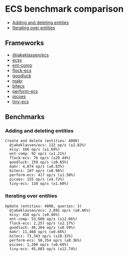 # ECS benchmark comparison

- [Adding and deleting entities](#adding-and-deleting-entities)
- [Iterating over entities](#iterating-over-entities)

## Frameworks

- [@jakeklassen/ecs](https://github.com/jakeklassen/ecs)
- [ecsy](https://github.com/ecsyjs/ecsy)
- [ent-comp](https://github.com/andyhall/ent-comp)
- [flock-ecs](https://github.com/dannyfritz/flock-ecs)
- [goodluck](https://github.com/piesku/goodluck)
- [makr](https://github.com/makrjs/makr)
- [bitecs](https://github.com/NateTheGreatt/bitecs)
- [perform-ecs](https://github.com/fireveined/perform-ecs)
- [picoes](https://github.com/ayebear/picoes)
- [tiny-ecs](https://github.com/bvalosek/tiny-ecs)

## Benchmarks

### Adding and deleting entities

```
Create and delete (entities: 4000)
  @jakeklassen/ecs: 132 op/s (±2.82%)
  ecsy: 166 op/s (±1.69%)
  ent-comp: 92 op/s (±1.21%)
  flock-ecs: 76 op/s (±20.44%)
  goodluck: 159 op/s (±0.65%)
  makr: 4,074 op/s (±0.83%)
  bitecs: 107 op/s (±0.96%)
  perform-ecs: 417 op/s (±1.50%)
  picoes: 155 op/s (±4.72%)
  tiny-ecs: 110 op/s (±1.68%)
```

### Iterating over entities

```
Update (entities: 4000, queries: 3)
  @jakeklassen/ecs: 2,891 op/s (±0.46%)
  ecsy: 416 op/s (±0.46%)
  ent-comp: 53,680 op/s (±12.06%)
  flock-ecs: 2,257 op/s (±2.17%)
  goodluck: 46,264 op/s (±0.59%)
  makr: 11,468 op/s (±0.66%)
  bitecs: 71,343 op/s (±10.32%)
  perform-ecs: 58,354 op/s (±0.36%)
  picoes: 1,206 op/s (±0.68%)
  tiny-ecs: 45,683 op/s (±12.74%)
```
